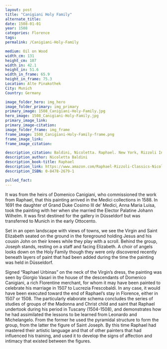 ```yaml
---
layout: post
title: "Canigiani Holy Family"
alternate_title:
date: 1508-01-01
year: 1508
categories: Florence
tags:
permalink: /Canigiani-Holy-Family

medium: Oil on Wood
width_cm: 131
height_cm: 107
width_in: 42.1
height_in: 51.6
width_in_frame: 65.9
height_in_frame: 75.3
Location: Alte Pinakothek
City: Munich
Country: Germany

image_folder_hero: img_hero
image_folder_primary: img_primary
primary_image: 1508_Canigiani-Holy-Family.jpg
hero_image: 1508_Canigiani-Holy-Family.jpg
primary_image_link:
primary_image-citation:
image_folder_frame: img_frame
frame_image: 1508_Canigiani-Holy-Family-frame.png
frame_image_link:
frame_image_citation:

description_citation: Baldini, Nicoletta. Raphael. New York, Rizzoli International Publications, Inc., 2005. Print. p110
description_author: Nicoletta Baldini
description_book-title: Raphael
description_link: https://www.amazon.com/Raphael-Rizzoli-Classics-Nicoletta-Baldini/dp/0847826791
description_ISBN: 0-8478-2679-1

pulled_fact:
---
```


It was from the heirs of Domenico Canigiani, who commissioned the work from Raphael, that this painting arrived in the Medici collections in 1588. In 1691 the daughter of Grand Duke Cosimo III de’ Medici, Anna Maria Luisa, took the painting with her when she married the Elector Palatine Johann Wilhelm. It was first destined for the gallery in Düsseldorf but was transferred to Munich in the early Ottocento.

Set in an open landscape with views of towns, we see the Virgin and Saint Elizabeth seated on the ground in the foreground holding Jesus and his cousin John on their knees while they play with a scroll. Behind the group, Joseph stands, resting on a staff and facing Elizabeth. A choir of angels looks down on the Holy Family though they were only discovered recently beneath layers of paint that had been added during the time the painting was held in Düsseldorf.

Signed “Raphael Urbinas” on the neck of the Virgin’s dress, the painting was seen by Giorgio Vasari in the house of the descendants of Domenico Canigiani, a rich Florentine merchant, for whom it may have been painted to celebrate his marriage in 1507 to Lucrezia Frescobaldi. In any case, it would have been executed toward the end of Raphael’s stay in Florence, either in 1507 or 1508. The particularly elaborate schema concludes the series of studies of groups of the Madonna and Christ child and saint that Raphael undertook during his period in Tuscany (1504-1508), and demonstrates how he had assimilated the lessons to be learned from Leonardo and Michelangelo. From the former he used the pyramidal structure to form the group, from the latter the figure of Saint Joseph. By this time Raphael had mastered their artistic language and that of other painters that had influenced his training, and used it to develop the signs of affection and intimacy that existed between the figures.
